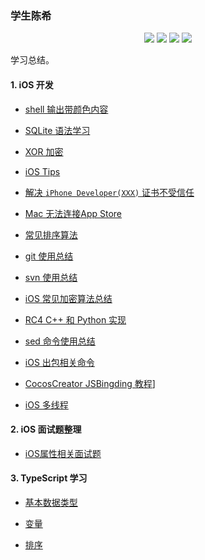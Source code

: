 ### 学生陈希

<p align='center'>
<img src="https://img.shields.io/badge/platform-iOS-ff69b4.svg">
<img src="https://img.shields.io/badge/language-python-yellowgreen.svg">
<img src="https://img.shields.io/badge/language-shell-green.svg">
<img src="https://img.shields.io/badge/language-typeScript-red.svg">

学习总结。

#### 1. iOS 开发

- [shell 输出带颜色内容](./articles/shell-echo.md)

- [SQLite 语法学习](./articles/sql-study.md)
- [XOR 加密](./articles/xor.md) 
- [iOS Tips](./articles/ios-tips.md) 
- [解决 `iPhone Developer(XXX)` 证书不受信任](./articles/untrusted-certificate.md)
- [Mac 无法连接App Store](./articles/unable-connect-app-store.md)
- [常见排序算法](./articles/sort.md)
- [git 使用总结](./articles/learn-git.md)
- [svn 使用总结](./articles/svn-usage.md)
- [iOS 常见加密算法总结](./articles/data-encrypt.md)
- [RC4 C++ 和 Python 实现](./articles/RC4-implementation-for-C++-Python.md)
- [sed 命令使用总结](./articles/sed-usage.md)
- [iOS 出包相关命令](./articles/security-usage.md)

- [CocosCreator JSBingding 教程](./articles/CocosCreator-JSBindings-Tutorial.md)]

- [iOS 多线程](./articles/iOS-multiple-thread.md)



#### 2. iOS 面试题整理

- [iOS属性相关面试题](./articles/interview-iOS/property.md)

#### 3. TypeScript 学习

- [基本数据类型](./articles/TypeScript-Study/basic-types.md)

- [变量](./articles/TypeScript-Study/variable.md)

- [排序](./articles/TypeScript-Study/sort.md)
